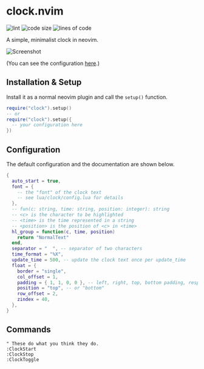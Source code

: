 # clock.nvim

![lint](https://github.com/registerGen/clock.nvim/workflows/lint/badge.svg)
![code size](https://img.shields.io/github/languages/code-size/registerGen/clock.nvim)
![lines of code](https://tokei.rs/b1/github/registerGen/clock.nvim?type=Lua&category=code)

A simple, minimalist clock in neovim.

![Screenshot](https://github.com/registerGen/clock.nvim/assets/62944333/26326fa9-bd27-4f30-a6d1-8c943b136fea)

(You can see the configuration [here](https://github.com/registerGen/dotfiles/blob/master/nvim/lua/plugincfg/clock.lua).)

## Installation & Setup

Install it as a normal neovim plugin and call the `setup()` function.

```lua
require("clock").setup()
-- or
require("clock").setup({
  -- your configuration here
})
```

## Configuration

The default configuration and the documentation are shown below.

```lua
{
  auto_start = true,
  font = {
    -- the "font" of the clock text
    -- see lua/clock/config.lua for details
  },
  -- fun(c: string, time: string, position: integer): string
  -- <c> is the character to be highlighted
  -- <time> is the time represented in a string
  -- <position> is the position of <c> in <time>
  hl_group = function(c, time, position)
    return "NormalText"
  end,
  separator = "  ", -- separator of two characters
  time_format = "%X",
  update_time = 500, -- update the clock text once per update_time
  float = {
    border = "single",
    col_offset = 1,
    padding = { 1, 1, 0, 0 }, -- left, right, top, bottom padding, respectively
    position = "top", -- or "bottom"
    row_offset = 2,
    zindex = 40,
  },
}
```

## Commands

```vim
" These do what you think they do.
:ClockStart
:ClockStop
:ClockToggle
```
